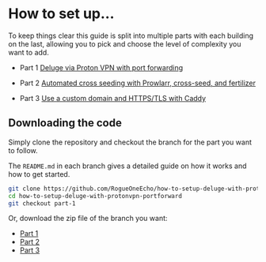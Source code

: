 # How to set up…

To keep things clear this guide is split into multiple parts with each building on the last, allowing you to pick and choose the level of complexity you want to add.

- Part 1 [Deluge via Proton VPN with port forwarding](https://github.com/RogueOneEcho/how-to-setup-deluge-with-protonvpn-portforward/tree/part-1)

- Part 2 [Automated cross seeding with Prowlarr, cross-seed, and fertilizer](https://github.com/RogueOneEcho/how-to-setup-deluge-with-protonvpn-portforward/tree/part-2)

- Part 3 [Use a custom domain and HTTPS/TLS with Caddy](https://github.com/RogueOneEcho/how-to-setup-deluge-with-protonvpn-portforward/tree/part-3)

## Downloading the code

Simply clone the repository and checkout the branch for the part you want to follow.

The `README.md` in each branch gives a detailed guide on how it works and how to get started.

```bash
git clone https://github.com/RogueOneEcho/how-to-setup-deluge-with-protonvpn-portforward.git
cd how-to-setup-deluge-with-protonvpn-portforward
git checkout part-1
```

Or, download the zip file of the branch you want:

- [Part 1](https://github.com/RogueOneEcho/how-to-setup-deluge-with-protonvpn-portforward/archive/refs/heads/part-1.zip)
- [Part 2](https://github.com/RogueOneEcho/how-to-setup-deluge-with-protonvpn-portforward/archive/refs/heads/part-2.zip)
- [Part 3](https://github.com/RogueOneEcho/how-to-setup-deluge-with-protonvpn-portforward/archive/refs/heads/part-3.zip)
